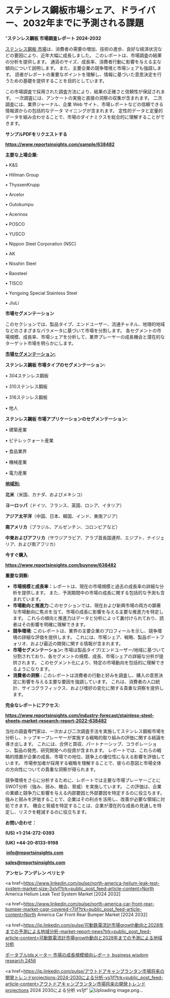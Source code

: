 # ステンレス鋼板市場シェア、ドライバー、2032年までに予測される課題

"<strong>ステンレス鋼板 市場調査レポート 2024-2032</strong>

<a href=https://www.reportsinsights.com/sample/638482>ステンレス鋼板 市場</a>は、消費者の需要の増加、技術の進歩、良好な経済状況などの要因により、近年大幅に成長しました。 このレポートは、市場調査の結果の分析を提供します。 通貨のサイズ、成長率、消費者行動に影響を与える主な傾向について説明します。 また、主要企業の競争環境と市場シェアも強調します。 読者がレポートの重要なポイントを理解し、情報に基づいた意思決定を行うための基礎を提供することを目的としています。

この市場調査で採用された調査方法により、結果の正確さと信頼性が保証されます。 一次調査には、アンケートの実施と直接の洞察の収集が含まれます。 二次調査には、業界ジャーナル、企業 Web サイト、市場レポートなどの信頼できる情報源からの包括的なデータ マイニングが含まれます。 定性的データと定量的データを組み合わせることで、市場のダイナミクスを総合的に理解することができます。

<strong><b>サンプルPDFをリクエストする</b></strong>

<a href=https://www.reportsinsights.com/sample/638482><strong><u>https://www.reportsinsights.com/sample/638482</u></strong></a>

<strong>主要な上場企業:</strong>

• K&S

• Hillman Group

• ThyssenKrupp

• Arcelor

• Outokumpu

• Acerinox

• POSCO

• YUSCO

• Nippon Steel Corporation (NSC)

• AK

• Nisshin Steel

• Baosteel

• TISCO

• Yongxing Special Stainless Steel

• JiuLi

<strong>市場セグメンテーション</strong>

このセクションでは、製品タイプ、エンドユーザー、流通チャネル、地理的地域などのさまざまなパラメータに基づいて市場を分割します。 各セグメントの市場規模、成長率、市場シェアを分析して、業界プレーヤーの成長機会と潜在的なターゲット市場を明らかにします。

<strong><u>市場セグメンテーション</u></strong><strong><u>:</u></strong>

<strong>ステンレス鋼板 市場タイプのセグメンテーション:</strong>

• 304ステンレス鋼板

• 310ステンレス鋼板

• 316ステンレス鋼板

• 他人

<strong>ステンレス鋼板 市場アプリケーションのセグメンテーション:</strong>

• 建築産業

• ピテレックォート産業

• 食品業界

• 機械産業

• 電力産業

<strong><u>地域別</u></strong><strong><u>:</u></strong>

<strong>北米</strong>（米国、カナダ、およびメキシコ）

<strong>ヨーロッパ</strong>（ドイツ、フランス、英国、ロシア、イタリア）

<strong>アジア太平洋</strong>（中国、日本、韓国、インド、東南アジア）

<strong>南アメリカ</strong>（ブラジル、アルゼンチン、コロンビアなど）

<strong>中東およびアフリカ</strong>（サウジアラビア、アラブ首長国連邦、エジプト、ナイジェリア、および南アフリカ）

<strong>今すぐ購入</strong>

<a href=https://www.reportsinsights.com/buynow/638482><strong><u>https://www.reportsinsights.com/buynow/638482</u></strong></a>

<strong>重要な洞察:</strong>
<ul>
  <li><strong>市場規模と成長率：</strong>レポートは、現在の市場規模と過去の成長率の詳細な分析を提供します。 また、予測期間中の市場の成長に関する包括的な予測も含まれています。</li>
  <li><strong>市場動向と推進力:</strong>このセクションでは、現在および新興市場の両方の顕著な市場動向に焦点を当て、市場の成長に影響を与える主要な推進力を特定します。 これらの傾向と推進力はデータと分析によって裏付けられており、読者はその影響を明確に理解できます。</li>
  <li><strong>競争環境</strong>: このレポートは、業界の主要企業のプロフィールを示し、競争環境の詳細な評価を提供します。 これには、市場シェア、戦略、製品ポートフォリオ、および最近の開発に関する情報が含まれます。</li>
  <li><strong>市場セグメンテーション: </strong>市場は製品タイプ/エンドユーザー/地域に基づいて分割されており、各セグメントの規模、成長、市場シェアの詳細な分析が提供されます。 このセグメント化により、特定の市場動向を包括的に理解できるようになります。</li>
  <li><strong>消費者の洞察 : </strong>このレポートは消費者の行動と好みを調査し、購入の意思決定に影響を与える主要な要因を強調しています。 これは、消費者の人口統計、サイコグラフィックス、および嗜好の変化に関する貴重な洞察を提供します。</li>
</ul>
<strong>完全なレポートにアクセス:</strong>

<a href=https://www.reportsinsights.com/industry-forecast/stainless-steel-sheets-market-research-report-2022-638482><strong><u><b>https://www.reportsinsights.com/industry-forecast/stainless-steel-sheets-market-research-report-2022-638482</b></u></strong></a>

当社の調査専門家は、一次および二次調査手法を実施してステンレス鋼板市場を分析し、トップキープレーヤーが実施する戦略的取り組みの評価に関する結論を導き出します。 これには、合併と買収、パートナーシップ、コラボレーション、製品の発売、研究開発への投資が含まれます。 レポートでは、これらの戦略的措置が企業の成長、市場での地位、競争上の優位性に与える影響を評価しています。 市場参加者が採用する戦略を理解することで、彼らの意図と市場全体の方向性についての貴重な洞察が得られます。

競争環境をさらに分析するために、レポートでは主要な市場プレーヤーごとにSWOT分析（強み、弱み、機会、脅威）を実施しています。 この評価は、企業の業績と競争力に影響を与える内部要因と外部要因を特定するのに役立ちます。 強みと弱みを評価することで、企業はその利点を活用し、改善が必要な領域に対処できます。 機会と脅威を特定することは、企業が潜在的な成長の見通しを特定し、リスクを軽減するのに役立ちます。

<strong>お問い合わせ：</strong>

<strong>(US) +1-214-272-0393</strong>

<strong>(UK) +44-20-8133-9198</strong>

<strong> </strong><a href=info@reportsinsights.com><strong><u>info@reportsinsights.com</u></strong></a>

<a href=sales@reportsinsights.com><strong><u>sales@reportsinsights.com</u></strong></a>

<strong>アンセレ アンデレン ベリヒテ</strong>

<a href=https://www.linkedin.com/pulse/north-america-helium-leak-test-system-market-size-3xlvf?trk=public_post_feed-article-content>North America Helium Leak Test System Market [2024 2032]</a>

<a href=https://www.linkedin.com/pulse/north-america-car-front-rear-bumper-market-cagr-covered-r7iif?trk=public_post_feed-article-content>North America Car Front Rear Bumper Market [2024 2032]</a>

<a href=https://jp.linkedin.com/pulse/可動鉄電流計市場growth動向と2028年までの予測による地域分析-market-report-news?trk=public_post_feed-article-content>可動鉄電流計市場growth動向と2028年までの予測による地域分析</a>

<a href=https://www.linkedin.com/pulse/ポータブルtdsメーター-市場の成長規模傾向レポート-business-wisdom-research-2456/>ポータブルtdsメーター 市場の成長規模傾向レポート business wisdom research 2456</a>

<a href=https://jp.linkedin.com/pulse/アウトドアキャンプランタン市場将来の開発トレンドprojections-2024-2030による分析-vs1jf?trk=public_post_feed-article-content>アウトドアキャンプランタン市場将来の開発トレンドprojections 2024 2030による分析 vs1jf</a>"
![Uploading image.png…]()
